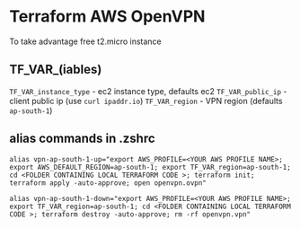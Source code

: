 # Terraform AWS OpenVPN
To take advantage free t2.micro instance

## TF_VAR_(iables)

`TF_VAR_instance_type` - ec2 instance type, defaults ec2
`TF_VAR_public_ip` - client public ip (use `curl ipaddr.io`)
`TF_VAR_region` - VPN region (defaults `ap-south-1`)

## alias commands in .zshrc

`alias vpn-ap-south-1-up="export AWS_PROFILE=<YOUR AWS PROFILE NAME>; export AWS_DEFAULT_REGION=ap-south-1; export TF_VAR_region=ap-south-1; cd <FOLDER CONTAINING LOCAL TERRAFORM CODE >; terraform init; terraform apply -auto-approve; open openvpn.ovpn"`


`alias vpn-ap-south-1-down="export AWS_PROFILE=<YOUR AWS PROFILE NAME>; export TF_VAR_region=ap-south-1; cd <FOLDER CONTAINING LOCAL TERRAFORM CODE >; terraform destroy -auto-approve; rm -rf openvpn.vpn"`

